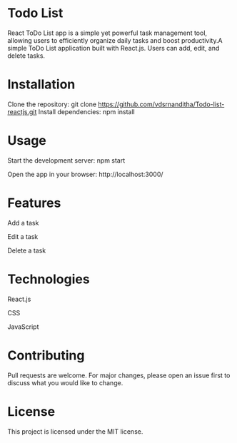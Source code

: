 # Todo List
React ToDo List app is a simple yet powerful task management tool, allowing users to efficiently organize daily tasks and boost productivity.A simple ToDo List application built with React.js. Users can add, edit, and delete tasks.

# Installation
Clone the repository: git clone https://github.com/vdsrnanditha/Todo-list-reactjs.git
Install dependencies: npm install
# Usage
Start the development server: npm start

Open the app in your browser: http://localhost:3000/

# Features

Add a task

Edit a task

Delete a task

# Technologies

React.js

CSS

JavaScript

# Contributing

Pull requests are welcome. For major changes, please open an issue first to discuss what you would like to change.

# License

This project is licensed under the MIT license.

